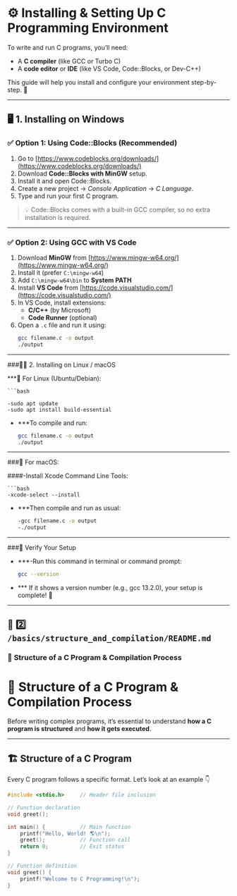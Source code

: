 # ⚙️ Installing & Setting Up C Programming Environment

To write and run C programs, you’ll need:
- A **C compiler** (like GCC or Turbo C)
- A **code editor** or **IDE** (like VS Code, Code::Blocks, or Dev-C++)

This guide will help you install and configure your environment step-by-step. 🚀

---

## 🖥️ 1. Installing on Windows

### ✅ Option 1: Using Code::Blocks (Recommended)
1. Go to [https://www.codeblocks.org/downloads/](https://www.codeblocks.org/downloads/)
2. Download **Code::Blocks with MinGW** setup.
3. Install it and open Code::Blocks.
4. Create a new project → *Console Application* → *C Language*.
5. Type and run your first C program.

> 💡 Code::Blocks comes with a built-in GCC compiler, so no extra installation is required.

---

### ✅ Option 2: Using GCC with VS Code
1. Download **MinGW** from [https://www.mingw-w64.org/](https://www.mingw-w64.org/)
2. Install it (prefer `C:\mingw-w64`)
3. Add `C:\mingw-w64\bin` to **System PATH**
4. Install **VS Code** from [https://code.visualstudio.com/](https://code.visualstudio.com/)
5. In VS Code, install extensions:
   - **C/C++** (by Microsoft)
   - **Code Runner** (optional)
6. Open a `.c` file and run it using:
    ```bash
   gcc filename.c -o output
   ./output

---

###🧑‍💻 2. Installing on Linux / macOS

***🐧 For Linux (Ubuntu/Debian):

    ```bash
    
    -sudo apt update
    -sudo apt install build-essential


-   ***To compile and run:

    ```bash
    gcc filename.c -o output
    ./output

---

###🍎 For macOS:

####-Install Xcode Command Line Tools:

    ```bash
    -xcode-select --install


-   ***Then compile and run as usual:

    ```bash
    -gcc filename.c -o output
    -./output

---

###🧠 Verify Your Setup

- ***-Run this command in terminal or command prompt:
    
    ```bash
    gcc --version

- *** If it shows a version number (e.g., gcc 13.2.0), your setup is complete! 🎉
    
---

## 🧩 2️⃣ `/basics/structure_and_compilation/README.md`  
### 📘 **Structure of a C Program & Compilation Process**


# 🧠 Structure of a C Program & Compilation Process

Before writing complex programs, it’s essential to understand **how a C program is structured** and **how it gets executed**.

---

## 🏗️ Structure of a C Program

Every C program follows a specific format. Let’s look at an example 👇

```c
#include <stdio.h>     // Header file inclusion

// Function declaration
void greet();

int main() {           // Main function
    printf("Hello, World! 🌎\n");
    greet();           // Function call
    return 0;          // Exit status
}

// Function definition
void greet() {
    printf("Welcome to C Programming!\n");
}


